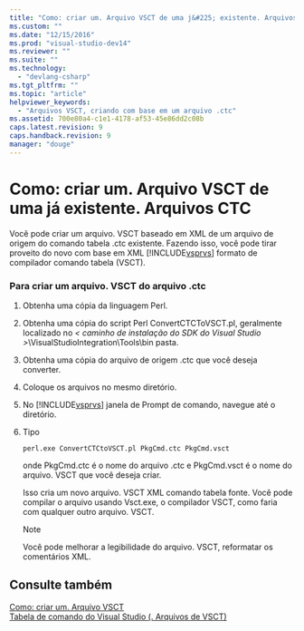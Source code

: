```yaml
---
title: "Como: criar um. Arquivo VSCT de uma j&#225; existente. Arquivos CTC | Microsoft Docs"
ms.custom: ""
ms.date: "12/15/2016"
ms.prod: "visual-studio-dev14"
ms.reviewer: ""
ms.suite: ""
ms.technology: 
  - "devlang-csharp"
ms.tgt_pltfrm: ""
ms.topic: "article"
helpviewer_keywords: 
  - "Arquivos VSCT, criando com base em um arquivo .ctc"
ms.assetid: 700e80a4-c1e1-4178-af53-45e86dd2c08b
caps.latest.revision: 9
caps.handback.revision: 9
manager: "douge"
---
```

# Como: criar um. Arquivo VSCT de uma j&#225; existente. Arquivos CTC
Você pode criar um arquivo. VSCT baseado em XML de um arquivo de origem do comando tabela .ctc existente. Fazendo isso, você pode tirar proveito do novo com base em XML [!INCLUDE[vsprvs](../assembler/masm/includes/vsprvs_md.md)] formato de compilador comando tabela \(VSCT\).  
  
### Para criar um arquivo. VSCT do arquivo .ctc  
  
1.  Obtenha uma cópia da linguagem Perl.  
  
2.  Obtenha uma cópia do script Perl ConvertCTCToVSCT.pl, geralmente localizado no *\< caminho de instalação do SDK do Visual Studio \>*\\VisualStudioIntegration\\Tools\\bin pasta.  
  
3.  Obtenha uma cópia do arquivo de origem .ctc que você deseja converter.  
  
4.  Coloque os arquivos no mesmo diretório.  
  
5.  No [!INCLUDE[vsprvs](../assembler/masm/includes/vsprvs_md.md)] janela de Prompt de comando, navegue até o diretório.  
  
6.  Tipo  
  
    ```  
    perl.exe ConvertCTCtoVSCT.pl PkgCmd.ctc PkgCmd.vsct  
    ```  
  
     onde PkgCmd.ctc é o nome do arquivo .ctc e PkgCmd.vsct é o nome do arquivo. VSCT que você deseja criar.  
  
     Isso cria um novo arquivo. VSCT XML comando tabela fonte. Você pode compilar o arquivo usando Vsct.exe, o compilador VSCT, como faria com qualquer outro arquivo. VSCT.  
  
    > [!NOTE]
    >  Você pode melhorar a legibilidade do arquivo. VSCT, reformatar os comentários XML.  
  
## Consulte também  
 [Como: criar um. Arquivo VSCT](../Topic/How%20to:%20Create%20a%20.Vsct%20File.md)   
 [Tabela de comando do Visual Studio \(. Arquivos de VSCT\)](../Topic/Visual%20Studio%20Command%20Table%20\(.Vsct\)%20Files.md)